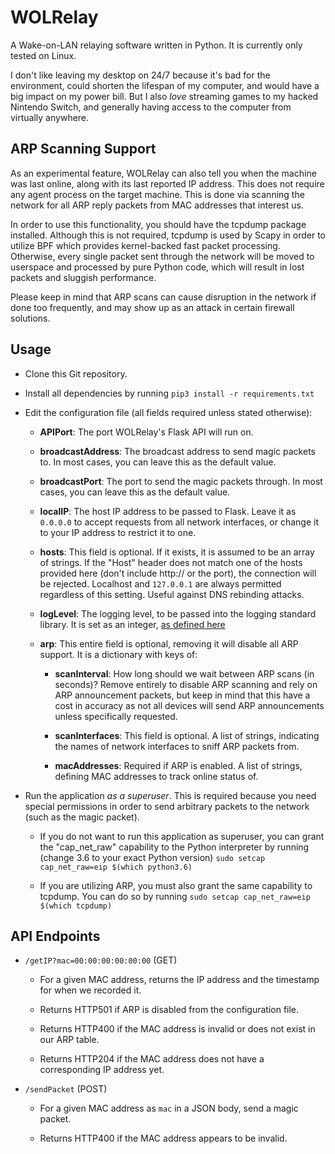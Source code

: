 # WOLRelay

A Wake-on-LAN relaying software written in Python. It is currently only tested on Linux.

I don't like leaving my desktop on 24/7 because it's bad for the environment, could shorten the lifespan of my computer, and would have a big impact on my power bill. But I also _love_ streaming games to my hacked Nintendo Switch, and generally having access to the computer from virtually anywhere.

## ARP Scanning Support

As an experimental feature, WOLRelay can also tell you when the machine was last online, along with its last reported IP address. This does not require any agent process on the target machine. This is done via scanning the network for all ARP reply packets from MAC addresses that interest us.

In order to use this functionality, you should have the tcpdump package installed. Although this is not required, tcpdump is used by Scapy in order to utilize BPF which provides kernel-backed fast packet processing. Otherwise, every single packet sent through the network will be moved to userspace and processed by pure Python code, which will result in lost packets and sluggish performance.

Please keep in mind that ARP scans can cause disruption in the network if done too frequently, and may show up as an attack in certain firewall solutions.

## Usage

- Clone this Git repository.

- Install all dependencies by running `pip3 install -r requirements.txt`

- Edit the configuration file (all fields required unless stated otherwise):

    - **APIPort**: The port WOLRelay's Flask API will run on.

    - **broadcastAddress**: The broadcast address to send magic packets to. In most cases, you can leave this as the default value.

    - **broadcastPort**: The port to send the magic packets through. In most cases, you can leave this as the default value.

    - **localIP**: The host IP address to be passed to Flask. Leave it as `0.0.0.0` to accept requests from all network interfaces, or change it to your IP address to restrict it to one.

    - **hosts**: This field is optional. If it exists, it is assumed to be an array of strings. If the "Host" header does not match one of the hosts provided here (don't include http:// or the port), the connection will be rejected. Localhost and `127.0.0.1` are always permitted regardless of this setting. Useful against DNS rebinding attacks.

    - **logLevel**: The logging level, to be passed into the logging standard library. It is set as an integer, [as defined here](https://docs.python.org/3/library/logging.html#levels)

    - **arp**: This entire field is optional, removing it will disable all ARP support. It is a dictionary with keys of:

        - **scanInterval**: How long should we wait between ARP scans (in seconds)? Remove entirely to disable ARP scanning and rely on ARP announcement packets, but keep in mind that this have a cost in accuracy as not all devices will send ARP announcements unless specifically requested.

        - **scanInterfaces**: This field is optional. A list of strings, indicating the names of network interfaces to sniff ARP packets from.

        - **macAddresses**: Required if ARP is enabled. A list of strings, defining MAC addresses to track online status of.

- Run the application _as a superuser_. This is required because you need special permissions in order to send arbitrary packets to the network (such as the magic packet).

    - If you do not want to run this application as superuser, you can grant the "cap_net_raw" capability to the Python interpreter by running (change 3.6 to your exact Python version) `sudo setcap cap_net_raw=eip $(which python3.6)`

    - If you are utilizing ARP, you must also grant the same capability to tcpdump. You can do so by running `sudo setcap cap_net_raw=eip $(which tcpdump)`

## API Endpoints

- `/getIP?mac=00:00:00:00:00:00` (GET)

    - For a given MAC address, returns the IP address and the timestamp for when we recorded it.

    - Returns HTTP501 if ARP is disabled from the configuration file.

    - Returns HTTP400 if the MAC address is invalid or does not exist in our ARP table.

    - Returns HTTP204 if the MAC address does not have a corresponding IP address yet.

- `/sendPacket` (POST)

    - For a given MAC address as `mac` in a JSON body, send a magic packet.

    - Returns HTTP400 if the MAC address appears to be invalid.